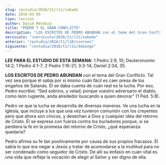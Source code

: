 ```yaml
---
slug: /estudia/2016/t1/l11/sabado
date: 2016-03-05
tipo: leccion
author: David Mendoza
title: "PEDRO Y EL GRAN CONFLICTO"
description: "LOS ESCRITOS DE PEDRO ABUNDAN con el tema del Gran Conflicto. Tal vez sea  porque él sabía por sí mismo cuán fácil es caer presa de los engaños de  Satanás. Él se daba cuenta de cuán real es la lucha. Por eso, Pedro  escribió: “Sed sobrios, y velad; porque vuestro ad..."
versiculo: "/versiculo/2016/t1/l11/sabado"
anterior: "/estudia/2016/t1/l10/viernes"
siguiente: "/estudia/2016/t1/l11/domingo"
---
```


**LEE PARA EL ESTUDIO DE ESTA SEMANA:** 1 Pedro 2:9, 10; Deuteronomio 14:2; 1 Pedro 4:1-7; 2 Pedro 1:16-21; 3:3-14; Daniel 2:34, 35.

**LOS ESCRITOS DE PEDRO ABUNDAN** con el tema del Gran Conflicto. Tal vez sea porque él sabía por sí mismo cuán fácil es caer presa de los engaños de Satanás. Él se daba cuenta de cuán real es la lucha. Por eso, Pedro escribió: “Sed sobrios, y velad; porque vuestro adversario el diablo, como león rugiente, anda alrededor buscando a quien devorar” (1 Ped. 5:8).

Pedro ve que la lucha se desarrolla de diversas maneras. Ve una lucha en la iglesia, que incluye a los que una vez tuvieron comunión con los creyentes pero que ahora son cínicos, y desechan a Dios y cualquier idea del retorno de Cristo. Él se expresa con fuerza contra los burladores porque, si se perdiera la fe en la promesa del retorno de Cristo, ¿qué esperanza quedaría?

Pedro afirma su fe tan positivamente por causa de sus propios fracasos. Él sabía lo que era negar a Jesús y tratar de acomodarse a la multitud para no ser condenado como seguidor de Cristo. De allí su énfasis en cuán vital es una vida que refleje la vocación de elegir al Señor y ser digno de ella.
